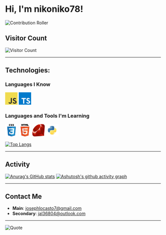 # Hi, I'm nikoniko78!

<img src="https://github-readme-activity-graph.cyclic.app/graph?username=nikoniko78&theme=react-dark&roll=true" alt="Contribution Roller" />

## Visitor Count
![Visitor Count](https://profile-counter.glitch.me/nikoniko78/count.svg)

---

## Technologies:

### Languages I Know
<p>
  <img src="https://raw.githubusercontent.com/github/explore/main/topics/javascript/javascript.png" alt="JavaScript" width="40" height="40"/>
  <img src="https://raw.githubusercontent.com/github/explore/main/topics/typescript/typescript.png" alt="TypeScript" width="40" height="40"/>
</p>

### Languages and Tools I'm Learning
<p>
  <img src="https://raw.githubusercontent.com/github/explore/main/topics/css/css.png" alt="CSS" width="40" height="40"/>
  <img src="https://raw.githubusercontent.com/github/explore/main/topics/html/html.png" alt="HTML" width="40" height="40"/>
  <img src="https://raw.githubusercontent.com/github/explore/main/topics/ruby/ruby.png" alt="Ruby" width="40" height="40"/>
  <img src="https://raw.githubusercontent.com/github/explore/main/topics/python/python.png" alt="Python" width="40" height="40"/>
</p>

[![Top Langs](https://github-readme-stats.vercel.app/api/top-langs/?username=nikoniko78&layout=compact&theme=dark)](https://github.com/anuraghazra/github-readme-stats)

---

## Activity
[![Anurag's GitHub stats](https://github-readme-stats.vercel.app/api?username=nikoniko78&show_icons=true&theme=dark)](https://github.com/anuraghazra/github-readme-stats) 
[![Ashutosh's github activity graph](https://github-readme-activity-graph.vercel.app/graph?username=nikoniko78&theme=react-dark)](https://github.com/Ashutosh00710/github-readme-activity-graph)

---

## Contact Me
- **Main**: josephlocasto7@gmail.com
- **Secondary**: jal36804@outlook.com

---

![Quote](https://quotes-github-readme.vercel.app/api?type=horizontal&theme=dark)

